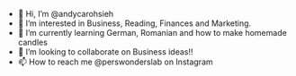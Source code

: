 - 👋 Hi, I’m @andycarohsieh
- 👀 I’m interested in Business, Reading, Finances and Marketing.
- 🌱 I’m currently learning German, Romanian and how to make homemade candles
- 💞️ I’m looking to collaborate on Business ideas!!
- 📫 How to reach me @perswonderslab on Instagram

<!---
andycarohsieh/andycarohsieh is a ✨ special ✨ repository because its `README.md` (this file) appears on your GitHub profile.
You can click the Preview link to take a look at your changes.
--->
